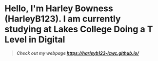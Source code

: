 # **Hello, I'm Harley Bowness (HarleyB123). I am currently studying at Lakes College Doing a T Level in Digital**

> ***Check out my webpage https://harleyb123-lcwc.github.io/***
